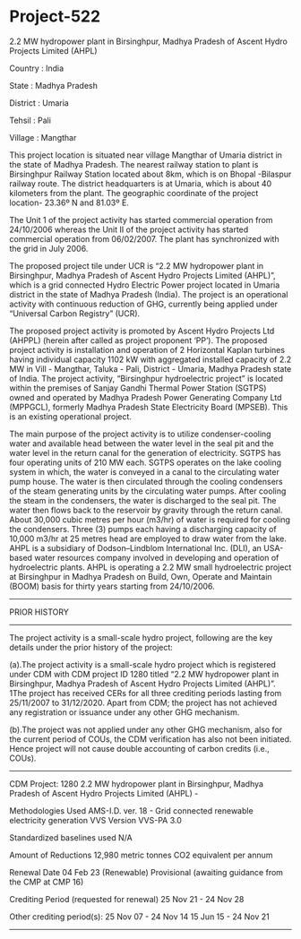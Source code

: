 # Project-522
2.2 MW hydropower plant in Birsinghpur, Madhya Pradesh of Ascent Hydro Projects Limited (AHPL)

Country : India

State : Madhya Pradesh

District : Umaria

Tehsil : Pali

Village : Mangthar

This project location is situated near village Mangthar of Umaria district in the state of Madhya
Pradesh. The nearest railway station to plant is Birsinghpur Railway Station located about 8km,
which is on Bhopal -Bilaspur railway route. The district headquarters is at Umaria, which is about 40
kilometers from the plant. The geographic coordinate of the project location- 23.36º N and 81.03º E.

The Unit 1 of the project activity has started commercial operation from 24/10/2006 whereas the
Unit II of the project activity has started commercial operation from 06/02/2007. The plant has
synchronized with the grid in July 2006. 

The proposed project tile under UCR is “2.2 MW hydropower plant in Birsinghpur, Madhya Pradesh
of Ascent Hydro Projects Limited (AHPL)”, which is a grid connected Hydro Electric Power project
located in Umaria district in the state of Madhya Pradesh (India). The project is an operational activity
with continuous reduction of GHG, currently being applied under “Universal Carbon Registry”
(UCR).

The proposed project activity is promoted by Ascent Hydro Projects Ltd (AHPPL) (herein after called
as project proponent ‘PP’). The proposed project activity is installation and operation of 2 Horizontal
Kaplan turbines having individual capacity 1102 kW with aggregated installed capacity of 2.2 MW
in Vill - Mangthar, Taluka - Pali, District - Umaria, Madhya Pradesh state of India. The project activity,
“Birsinghpur hydroelectric project” is located within the premises of Sanjay Gandhi Thermal Power
Station (SGTPS) owned and operated by Madhya Pradesh Power Generating Company Ltd
(MPPGCL), formerly Madhya Pradesh State Electricity Board (MPSEB). This is an existing
operational project.

The main purpose of the project activity is to utilize condenser-cooling water and available head
between the water level in the seal pit and the water level in the return canal for the generation of
electricity. SGTPS has four operating units of 210 MW each. SGTPS operates on the lake cooling
system in which, the water is conveyed in a canal to the circulating water pump house. The water is
then circulated through the cooling condensers of the steam generating units by the circulating water
pumps. After cooling the steam in the condensers, the water is discharged to the seal pit. The water
then flows back to the reservoir by gravity through the return canal. About 30,000 cubic metres per
hour (m3/hr) of water is required for cooling the condensers. Three (3) pumps each having a
discharging capacity of 10,000 m3/hr at 25 metres head are employed to draw water from the lake.
AHPL is a subsidiary of Dodson–Lindblom International Inc. (DLI), an USA-based water resources
company involved in developing and operation of hydroelectric plants. AHPL is operating a 2.2 MW
small hydroelectric project at Birsinghpur in Madhya Pradesh on Build, Own, Operate and Maintain
(BOOM) basis for thirty years starting from 24/10/2006. 
__________
PRIOR HISTORY
__________
The project activity is a small-scale hydro project, following are the key details under the prior history
of the project:

(a).The project activity is a small-scale hydro project which is registered under CDM with CDM
project ID 1280 titled “2.2 MW hydropower plant in Birsinghpur, Madhya Pradesh of Ascent
Hydro Projects Limited (AHPL)”. 1The project has received CERs for all three crediting
periods lasting from 25/11/2007 to 31/12/2020. Apart from CDM; the project has not achieved
any registration or issuance under any other GHG mechanism.

(b).The project was not applied under any other GHG mechanism, also for the current period of
COUs, the CDM verification has also not been initiated. Hence project will not cause double
accounting of carbon credits (i.e., COUs).
__________
CDM Project: 1280 2.2 MW hydropower plant in Birsinghpur, Madhya Pradesh of Ascent Hydro Projects Limited (AHPL) - 

Methodologies Used	AMS-I.D. ver. 18 - Grid connected renewable electricity generation
VVS Version	VVS-PA 3.0

Standardized baselines used	N/A

Amount of Reductions	12,980 metric tonnes CO2 equivalent per annum


Renewal Date	04 Feb 23 (Renewable) Provisional (awaiting guidance from the CMP at CMP 16)   

Crediting Period (requested for renewal)	25 Nov 21 - 24 Nov 28

Other crediting period(s): 25 Nov 07 - 24 Nov 14 15 Jun 15 - 24 Nov 21
____________

